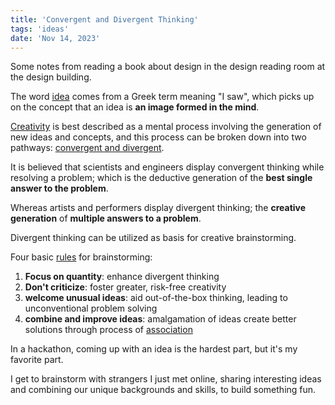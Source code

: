 ```yaml
---
title: 'Convergent and Divergent Thinking'
tags: 'ideas'
date: 'Nov 14, 2023'
---
```


Some notes from reading a book about design in the design reading room at the design building.

The word [idea](https://en.wikipedia.org/wiki/Idea?useskin=vector) comes from a Greek term meaning "I saw", which picks up on the concept that an idea is **an image formed in the mind**.

[Creativity](https://en.wikipedia.org/wiki/Creativity?useskin=vector) is best described as a mental process involving the generation of new ideas and concepts, and this process can be broken down into two pathways: [convergent and divergent](https://en.wikipedia.org/wiki/Convergent_thinking?useskin=vector#Convergent_vs._divergent_thinking).

It is believed that scientists and engineers display convergent thinking while resolving a problem; which is the deductive generation of the **best single answer to the problem**.

Whereas artists and performers display divergent thinking; the **creative generation** of **multiple answers to a problem**.

Divergent thinking can be utilized as basis for creative brainstorming.

Four basic [rules](https://en.wikipedia.org/wiki/Brainstorming?useskin=vector#Osborn's_method) for brainstorming:

1. **Focus on quantity**: enhance divergent thinking
2. **Don't criticize**: foster greater, risk-free creativity
3. **welcome unusual ideas**: aid out-of-the-box thinking, leading to unconventional problem solving
4. **combine and improve ideas**: amalgamation of ideas create better solutions through process of [association](https://en.wikipedia.org/w/index.php?title=Association_of_ideas&useskin=vector)

In a hackathon, coming up with an idea is the hardest part, but it's my favorite part.

I get to brainstorm with strangers I just met online, sharing interesting ideas and combining our unique backgrounds and skills, to build something fun.
